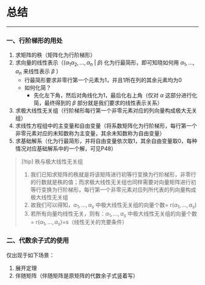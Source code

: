 # 总结

---

### 一、行阶梯形的用处

1. 求矩阵的秩（矩阵化为行阶梯形）
2. 求向量的线性表示（($\alpha_1\alpha_2,...,\alpha_n$ | $\beta$) 化为行最简形，即可知晓如何用 $\alpha_1,..., \alpha_n$ 来线性表示 $\beta$ ）
	- 行最简形要求非零行第一个元素为1，并且1所在列的其余元素均为0
	- 如何化简？
		- 先化左下角，然后对角线化为1，最后化右上角（仅对 $\alpha$ 这部分进行化简，最终得到的 $\beta$ 部分就是我们要求的线性表示关系）
3. 求极大线性无关组（行阶梯形每行第一个非零元素对应的列向量构成极大无关组）
4. 求线性方程组中的主变量和自由变量（将系数矩阵化为行阶梯形，每行第一个非零元素对应的未知数称为主变量，其余未知数称为自由变量）
5. 求基础解系（化为行最简形，并将自由变量依次取1，其余自由变量取0，每种情况对应基础解系中的一个解，可见P48）

>[!tip] 秩与极大线性无关组
>1. 我们已知求矩阵的秩就是将该矩阵进行初等行变换为行阶梯形，非零行的行数就是秩的值；而求极大线性无关组也同样需要对向量矩阵进行初等行变换为行阶梯形，每行第一个非零元素对应列所代表的列向量构成极大线性无关组
>2. 故我们可以得知，$\alpha_1,...,\alpha_s$ 中极大线性无关组的向量个数= r($\alpha_1,...,\alpha_s$)
>3. 若所有向量均线性无关，则有：$\alpha_1,...,\alpha_s$ 中极大线性无关组的向量个数= r($\alpha_1,...,\alpha_s$)=s（线性无关的充要条件）

### 二、代数余子式的使用

仅出现于如下场景：
1. 展开定理
2. 伴随矩阵（伴随矩阵是原矩阵的代数余子式竖着写）
